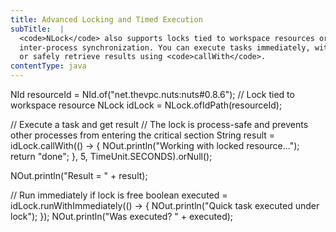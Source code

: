 ```yaml
---
title: Advanced Locking and Timed Execution
subTitle:  |
  <code>NLock</code> also supports locks tied to workspace resources or IDs, allowing
  inter-process synchronization. You can execute tasks immediately, with a timeout,
  or safely retrieve results using <code>callWith</code>.
contentType: java
---
```


NId resourceId = NId.of("net.thevpc.nuts:nuts#0.8.6");
// Lock tied to workspace resource
NLock idLock = NLock.ofIdPath(resourceId);

// Execute a task and get result
// The lock is process-safe and prevents other processes from entering the critical section
String result = idLock.callWith(() -> {
    NOut.println("Working with locked resource...");
    return "done";
}, 5, TimeUnit.SECONDS).orNull();

NOut.println("Result = " + result);

// Run immediately if lock is free
boolean executed = idLock.runWithImmediately(() -> {
    NOut.println("Quick task executed under lock");
});
NOut.println("Was executed? " + executed);
